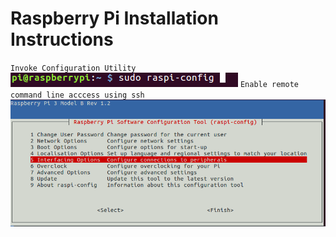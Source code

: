 # Raspberry Pi Installation Instructions
`Invoke Configuration Utility`
![Alt text](/docs/images/1.png)
`Enable remote command line acccess using ssh`
![Step 1](https://github.com/stteff/An-Open-Educational-RPi-Robot/blob/master/docs/images/2.png)
